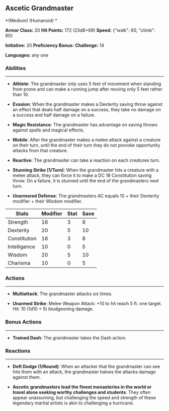 ## Ascetic Grandmaster
*(Medium) (Humanoid) *

**Armor Class:** 20
**Hit Points:** 172 (23d8+69)
**Speed:** {"walk": 60, "climb": 60}

**Initiative:** 20
**Proficiency Bonus:**
**Challenge:** 14

**Languages:** any one

### Abilities
 --- 
- **Athlete**: The grandmaster only uses 5 feet of movement when standing from prone and can make a running jump after moving only 5 feet rather than 10.

- **Evasion**: When the grandmaster makes a Dexterity saving throw against an effect that deals half damage on a success, they take no damage on a success and half damage on a failure.

- **Magic Resistance**: The grandmaster has advantage on saving throws against spells and magical effects.

- **Mobile**: After the grandmaster makes a melee attack against a creature on their turn, until the end of their turn they do not provoke opportunity attacks from that creature.

- **Reactive**: The grandmaster can take a reaction on each creatures turn.

- **Stunning Strike (1/Turn)**: When the grandmaster hits a creature with a melee attack, they can force it to make a DC 18 Constitution saving throw. On a failure, it is stunned until the end of the grandmasters next turn.

- **Unarmored Defense**: The grandmasters AC equals 10 + their Dexterity modifier + their Wisdom modifier.



| Stats | Modifier | Stat | Save
| ---- | ---- | ---- | ---- |
| Strength | 16 | 3 | 8 |
| Dexterity | 20 | 5 | 10 |
| Constitution | 16 | 3 | 8 |
| Intelligence | 10 | 0 | 5 |
| Wisdom | 20 | 5 | 10 |
| Charisma | 10 | 0 | 5 |

### Actions
 --- 
- **Multiattack**: The grandmaster attacks six times.

- **Unarmed Strike**: Melee Weapon Attack: +10 to hit  reach 5 ft.  one target. Hit: 10 (1d10 + 5) bludgeoning damage.

### Bonus Actions
 --- 
- **Trained Dash**: The grandmaster takes the Dash action.

### Reactions
 --- 
- **Deft Dodge (1/Round)**: When an attacker that the grandmaster can see hits them with an attack, the grandmaster halves the attacks damage against them.

- **Ascetic grandmasters lead the finest monasteries in the world or travel alone seeking worthy challenges and students**: They often appear unassuming, but challenging the speed and strength of these legendary martial artists is akin to challenging a hurricane.

